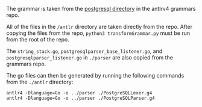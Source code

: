 The grammar is taken from the [postgresql directory](https://github.com/antlr/grammars-v4/blob/master/sql/postgresql/README.md) in the antlrv4 grammars repo.

All of the files in the `/antlr` directory are taken directly from the repo. After copying the files from the repo, `python3 transformGrammar.py` must be run from the root of the repo.

The `string_stack.go`, `postgresqlparser_base_listener.go`, and `postgresqlparser_listener.go` in `./parser` are also copied from the grammars repo.

The go files can then be generated by running the following commands from the `./antlr` directory:
```
antlr4 -Dlanguage=Go -o ../parser ./PostgreSQLLexer.g4
antlr4 -Dlanguage=Go -o ../parser ./PostgreSQLParser.g4
```